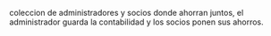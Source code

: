 coleccion de administradores y socios donde ahorran juntos, el administrador guarda la contabilidad y los socios ponen sus ahorros.

